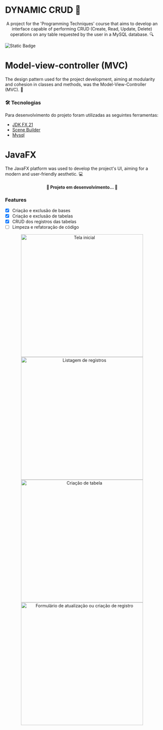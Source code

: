 # DYNAMIC CRUD 💾
<p align="center">A project for the 'Programming Techniques' course that aims to develop an interface capable of performing CRUD (Create, Read, Update, Delete) operations on any table requested by the user in a MySQL database. 🔍</p>

<img alt="Static Badge" src="https://shields.io/category/license">


# Model-view-controller (MVC)
The design pattern used for the project development, aiming at modularity and cohesion in classes and methods, was the Model-View-Controller (MVC). 📜

### 🛠 Tecnologias

Para desenvolvimento do projeto foram utilizadas as seguintes ferramentas:

- [JDK FX 21](https://www.azul.com/)
- [Scene Builder](https://gluonhq.com/products/scene-builder/)
- [Mysql](https://www.mysql.com/)

# JavaFX

The JavaFX platform was used to develop the project's UI, aiming for a modern and user-friendly aesthetic. 💻

<h4 align="center"> 
	🚧  Projeto em desenvolvimento...  🚧
</h4>

### Features

- [x] Criação e exclusão de bases
- [x] Criação e exclusão de tabelas
- [x] CRUD dos registros das tabelas
- [ ] Limpeza e refatoração de código

<div align="center">
  <img src="https://prnt.sc/MCf2lAv696Q3" alt="Tela inicial" width="400" />
  <img src="https://prnt.sc/eT1u5Q8LC6iq" alt="Listagem de registros" width="400" />
</div>
<div align="center">
  <img src="https://prnt.sc/F3pEeQuEdyJl" alt="Criação de tabela" width="400" />
  <img src="https://prnt.sc/eX8vR7lVJDYX" alt="Formulário de atualização ou criação de registro" width="400" />
</div>



